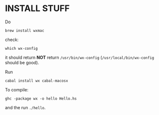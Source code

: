 # INSTALL STUFF

Do

```
brew install wxmac
```

check:

```
which wx-config
```

it should return **NOT** return  `/usr/bin/wx-config` (`/usr/local/bin/wx-config` should be good).

Run

```
cabal install wx cabal-macosx
```

To compile:

```
ghc -package wx -o hello Hello.hs
```

and the run `./hello`.
